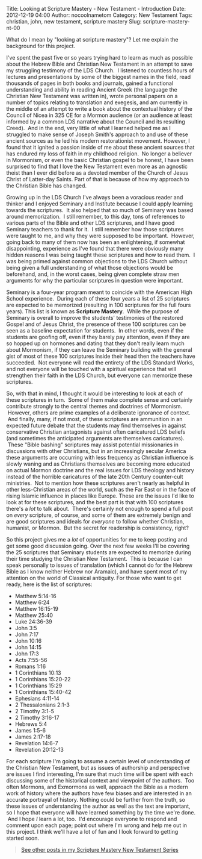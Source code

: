 Title: Looking at Scripture Mastery - New Testament - Introduction
Date: 2012-12-19 04:00
Author: nocoolnametom
Category: New Testament
Tags: christian, john, new testament, scripture mastery
Slug: scripture-mastery-nt-00

What do I mean by "looking at scripture mastery"? Let me explain the background for this project.

I've spent the past five or so years trying hard to learn as much as possible about the Hebrew Bible and Christian New Testament in an attempt to save my struggling testimony of the LDS Church.  I listened to countless hours of lectures and presentations by some of the biggest names in the field, read thousands of pages in both books and journals, gained a functional understanding and ability in reading Ancient Greek (the language the Christian New Testament was written in), wrote personal papers on a number of topics relating to translation and exegesis, and am currently in the middle of an attempt to write a book about the contextual history of the Council of Nicea in 325 CE for a Mormon audience (or an audience at least informed by a common LDS narrative about the Council and its resulting Creed).  And in the end, very little of what I learned helped me as I struggled to make sense of Joseph Smith's approach to and use of these ancient sources as he led his modern restorationist movement. However, I found that it ignited a passion inside of me about these ancient sources that has endured my loss of faith in my childhood religion.  No longer a believer in Mormonism, or even the basic Christian gospel to be honest, I have been surprised to find that I love the New Testament even more as an agnostic theist than I ever did before as a devoted member of the Church of Jesus Christ of Latter-day Saints. Part of that is because of how my approach to the Christian Bible has changed.

Growing up in the LDS Church I've always been a voracious reader and thinker and I enjoyed Seminary and Institute because I could apply learning towards the scriptures.  It also helped that so much of Seminary was based around memorization.  I still remember, to this day, tons of references to various parts of the Bible and other LDS scriptures, and I have good Seminary teachers to thank for it.  I still remember how those scriptures were taught to me, and why they were supposed to be important.  However, going back to many of them now has been an enlightening, if somewhat disappointing, experience as I've found that there were obviously many hidden reasons I was being taught these scriptures and how to read them.  I was being primed against common objections to the LDS Church without being given a full understanding of what those objections would be beforehand, and, in the worst cases, being given complete straw men arguments for why the particular scriptures in question were important.

Seminary is a four-year program meant to coincide with the American High School experience.  During each of these four years a list of 25 scriptures are expected to be memorized (resulting in 100 scriptures for the full fours years). This list is known as **Scripture Mastery**.  While the purpose of Seminary is overall to improve the students' testimonies of the restored Gospel and of Jesus Christ, the presence of these 100 scriptures can be seen as a baseline expectation for students.  In other words, even if the students are goofing off, even if they barely pay attention, even if they are so hopped up on hormones and dating that they don't really learn much about Mormonism, if they can leave the Seminary building with the general gist of most of these 100 scriptures inside their head then the teachers have succeeded.  Not everyone will read the entirety of the LDS Standard Works, and not everyone will be touched with a spiritual experience that will strengthen their faith in the LDS Church, but everyone can memorize these scriptures.

So, with that in mind, I thought it would be interesting to look at each of these scriptures in turn.  Some of them make complete sense and certainly contribute strongly to the central themes and doctrines of Mormonism.  However, others are prime examples of a deliberate ignorance of context.  And finally, many, if not most, of these scriptures are ammunition in an expected future debate that the students may find themselves in against conservative Christian antagonists against often caricatured LDS beliefs (and sometimes the anticipated arguments are themselves caricatures).  These "Bible bashing" scriptures may assist potential missionaries in discussions with other Christians, but in an increasingly secular America these arguments are occurring with less frequency as Christian influence is slowly waning and as Christians themselves are becoming more educated on actual Mormon doctrine and the real issues for LDS theology and history instead of the horrible caricatures of the late 20th Century counter-cult ministries.  Not to mention how these scriptures aren't nearly as helpful in other less-Christian areas of the world, such as the Far East or in the face of rising Islamic influence in places like Europe. These are the issues I'd like to look at for these scriptures, and the best part is that with 100 scriptures there's a *lot* to talk about.  There's certainly not enough to spend a full post on *every* scripture, of course, and some of them are extremely benign and are good scriptures and ideals for *everyone* to follow whether Christian, humanist, or Mormon.  But the secret for readership is consistency, right?

So this project gives me a *lot* of opportunities for me to keep posting and get some good discussion going. Over the next few weeks I'll be covering the 25 scriptures that Seminary students are expected to memorize during their time studying the Christian New Testament.  This is because I can speak personally to issues of translation (which I cannot do for the Hebrew Bible as I know neither Hebrew nor Aramaic), and have spent most of my attention on the world of Classical antiquity. For those who want to get ready, here is the list of scriptures:

-   Matthew 5:14-16
-   Matthew 6:24
-   Matthew 16:15-19
-   Matthew 25:40
-   Luke 24:36-39
-   John 3:5
-   John 7:17
-   John 10:16
-   John 14:15
-   John 17:3
-   Acts 7:55-56
-   Romans 1:16
-   1 Corinthians 10:13
-   1 Corinthians 15:20-22
-   1 Corinthians 15:29
-   1 Corinthians 15:40-42
-   Ephesians 4:11-14
-   2 Thessalonians 2:1-3
-   2 Timothy 3:1-5
-   2 Timothy 3:16-17
-   Hebrews 5:4
-   James 1:5-6
-   James 2:17-18
-   Revelation 14:6-7
-   Revelation 20:12-13

For each scripture I'm going to assume a certain level of understanding of the Christian New Testament, but as issues of authorship and perspective are issues I find interesting, I'm sure that much time will be spent with each discussing some of the historical context and viewpoint of the authors.  Too often Mormons, and Exmormons as well, approach the Bible as a modern work of history where the authors have few biases and are interested in an accurate portrayal of history. Nothing could be further from the truth, so these issues of understanding the author as well as the text are important, so I hope that everyone will have learned something by the time we're done.  And I hope *I* learn a lot, too.  I'd encourage everyone to respond and comment upon each page; point out where I'm wrong and help me out in this project. I think we'll have a lot of fun and I look forward to getting started soon.

> [See other posts in my Scripture Mastery New Testament Series][]

[See other posts in my Scripture Mastery New Testament Series]: |filename|scripture-mastery-new-testament.md "Scripture Mastery: New Testament"
